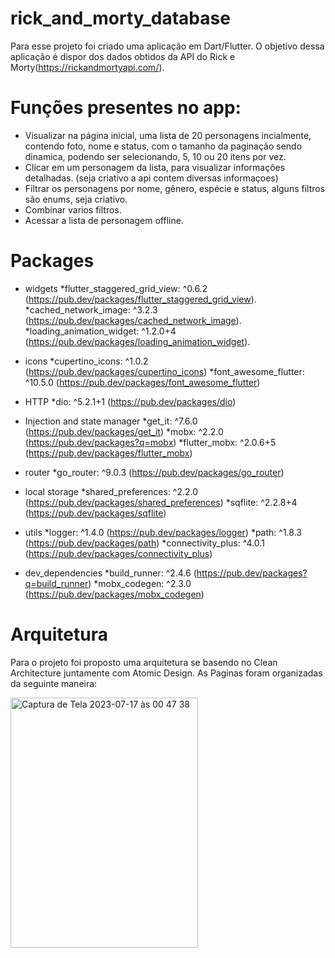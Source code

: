 # rick_and_morty_database

Para esse projeto foi criado uma aplicação em Dart/Flutter.
O objetivo dessa aplicação é dispor dos dados obtidos da API do Rick e Morty(https://rickandmortyapi.com/). 

# Funções presentes no app: 
  * Visualizar na página inicial, uma lista de 20 personagens incialmente, contendo foto, nome e status, com o tamanho da paginação sendo dinamica, podendo ser selecionando, 5, 10 ou 20 itens por vez.
  * Clicar em um personagem da lista, para visualizar informações detalhadas. (seja criativo a api contem diversas informaçoes)
  *  Filtrar os personagens por nome, gênero, espécie e status, alguns filtros são enums, seja criativo.
  *  Combinar varios filtros.
  *  Acessar a lista de personagem offline.

# Packages
  * widgets
    *flutter_staggered_grid_view: ^0.6.2 (https://pub.dev/packages/flutter_staggered_grid_view).
    *cached_network_image: ^3.2.3 (https://pub.dev/packages/cached_network_image).
    *loading_animation_widget: ^1.2.0+4 (https://pub.dev/packages/loading_animation_widget).

  * icons
   *cupertino_icons: ^1.0.2 (https://pub.dev/packages/cupertino_icons)
   *font_awesome_flutter: ^10.5.0 (https://pub.dev/packages/font_awesome_flutter)

  * HTTP
   *dio: ^5.2.1+1 (https://pub.dev/packages/dio)

  * Injection and state manager
   *get_it: ^7.6.0 (https://pub.dev/packages/get_it)
   *mobx: ^2.2.0 (https://pub.dev/packages?q=mobx)
   *flutter_mobx: ^2.0.6+5 (https://pub.dev/packages/flutter_mobx)

  * router
    *go_router: ^9.0.3 (https://pub.dev/packages/go_router)

  * local storage
   *shared_preferences: ^2.2.0 (https://pub.dev/packages/shared_preferences)
   *sqflite: ^2.2.8+4 (https://pub.dev/packages/sqflite)

  * utils
    *logger: ^1.4.0 (https://pub.dev/packages/logger)
    *path: ^1.8.3 (https://pub.dev/packages/path)
    *connectivity_plus: ^4.0.1 (https://pub.dev/packages/connectivity_plus)

  * dev_dependencies
   *build_runner: ^2.4.6 (https://pub.dev/packages?q=build_runner)
   *mobx_codegen: ^2.3.0 (https://pub.dev/packages/mobx_codegen)

# Arquitetura
Para o projeto foi proposto uma arquitetura se basendo no Clean Architecture juntamente com Atomic Design.
As Paginas foram organizadas da seguinte maneira: 

<img width="300" height= "400" alt="Captura de Tela 2023-07-17 às 00 47 38" src="https://github.com/LeandroYu/rick_and_morty_database/assets/51834987/f53b50bf-aba3-44f5-a2d5-8d6e930e8594">
